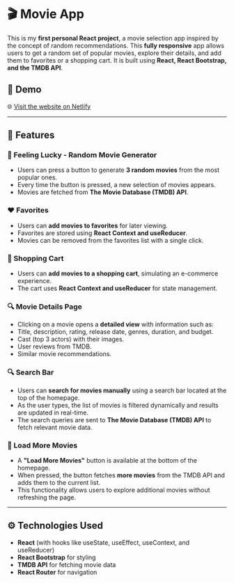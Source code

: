  # 🎬 Movie App

This is my **first personal React project**, a movie selection app inspired by the concept of random recommendations. This **fully responsive** app allows users to get a random set of popular movies, explore their details, and add them to favorites or a shopping cart. It is built using **React, React Bootstrap, and the TMDB API**.

## 🌟 Demo

🌐 [Visit the website on Netlify](https://react-movie-app-08.netlify.app/) 

---

## 🚀 Features

### 🎲 Feeling Lucky - Random Movie Generator
- Users can press a button to generate **3 random movies** from the most popular ones.
- Every time the button is pressed, a new selection of movies appears.
- Movies are fetched from **The Movie Database (TMDB) API**.

### ❤️ Favorites
- Users can **add movies to favorites** for later viewing.
- Favorites are stored using **React Context and useReducer**.
- Movies can be removed from the favorites list with a single click.

### 🛒 Shopping Cart
- Users can **add movies to a shopping cart**, simulating an e-commerce experience.
- The cart uses **React Context and useReducer** for state management.

### 🔍 Movie Details Page
  - Clicking on a movie opens a **detailed view** with information such as:
  - Title, description, rating, release date, genres, duration, and budget.
  - Cast (top 3 actors) with their images.
  - User reviews from TMDB.
  - Similar movie recommendations.

### 🔍 Search Bar
- Users can **search for movies manually** using a search bar located at the top of the homepage.
- As the user types, the list of movies is filtered dynamically and results are updated in real-time.
- The search queries are sent to **The Movie Database (TMDB) API** to fetch relevant movie data.
  
### 📜 Load More Movies
- A **"Load More Movies"** button is available at the bottom of the homepage.
- When pressed, the button fetches **more movies** from the TMDB API and adds them to the current list.
- This functionality allows users to explore additional movies without refreshing the page.

---

## ⚙️ Technologies Used
- **React** (with hooks like useState, useEffect, useContext, and useReducer)
- **React Bootstrap** for styling
- **TMDB API** for fetching movie data
- **React Router** for navigation

  
